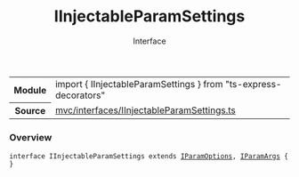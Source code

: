 <header class="symbol-info-header">    <h1 id="iinjectableparamsettings">IInjectableParamSettings</h1>    <label class="symbol-info-type-label interface">Interface</label>      </header>
<section class="symbol-info">      <table class="is-full-width">        <tbody>        <tr>          <th>Module</th>          <td>            <div class="lang-typescript">                <span class="token keyword">import</span> { IInjectableParamSettings }                 <span class="token keyword">from</span>                 <span class="token string">"ts-express-decorators"</span>                            </div>          </td>        </tr>        <tr>          <th>Source</th>          <td>            <a href="https://romakita.github.io/ts-express-decorators/#//blob/v2.3.0/src/mvc/interfaces/IInjectableParamSettings.ts#L0-L0">                mvc/interfaces/IInjectableParamSettings.ts            </a>        </td>        </tr>                </tbody>      </table>    </section>

### Overview

<pre><code class="typescript-lang"><span class="token keyword">interface</span> IInjectableParamSettings<T> <span class="token keyword">extends</span> <a href="#api/common/mvc/iparamoptions"><span class="token">IParamOptions</span></a><T><span class="token punctuation">,</span> <a href="#api/common/mvc/iparamargs"><span class="token">IParamArgs</span></a><T> <span class="token punctuation">{</span>
<span class="token punctuation">}</span></code></pre>
